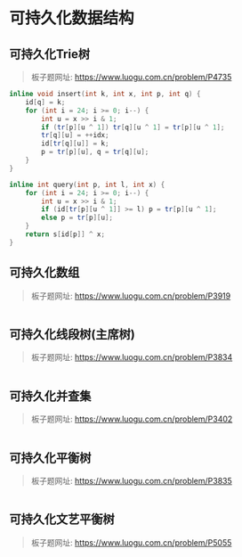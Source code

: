 # 可持久化数据结构

## 可持久化Trie树

> 板子题网址: https://www.luogu.com.cn/problem/P4735

```cpp
inline void insert(int k, int x, int p, int q) {
    id[q] = k;
    for (int i = 24; i >= 0; i--) {
        int u = x >> i & 1;
        if (tr[p][u ^ 1]) tr[q][u ^ 1] = tr[p][u ^ 1];
        tr[q][u] = ++idx;
        id[tr[q][u]] = k;
        p = tr[p][u], q = tr[q][u];
    }
}

inline int query(int p, int l, int x) {
    for (int i = 24; i >= 0; i--) {
        int u = x >> i & 1;
        if (id[tr[p][u ^ 1]] >= l) p = tr[p][u ^ 1];
        else p = tr[p][u];
    }
    return s[id[p]] ^ x;
}
```

## 可持久化数组

> 板子题网址: https://www.luogu.com.cn/problem/P3919

```cpp

```

## 可持久化线段树(主席树)

> 板子题网址: https://www.luogu.com.cn/problem/P3834

```cpp

```

## 可持久化并查集

> 板子题网址: https://www.luogu.com.cn/problem/P3402

```cpp

```

## 可持久化平衡树

> 板子题网址: https://www.luogu.com.cn/problem/P3835

```cpp

```

## 可持久化文艺平衡树

> 板子题网址: https://www.luogu.com.cn/problem/P5055

```cpp

```
